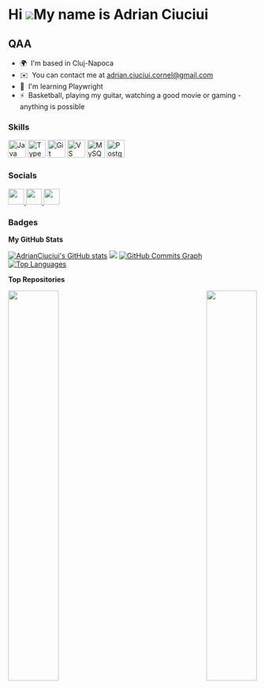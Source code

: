Hi ![](https://user-images.githubusercontent.com/18350557/176309783-0785949b-9127-417c-8b55-ab5a4333674e.gif)My name is Adrian Ciuciui
======================================================================================================================================

QAA
---

* 🌍  I'm based in Cluj-Napoca
* ✉️  You can contact me at [adrian.ciuciui.cornel@gmail.com](mailto:adrian.ciuciui.cornel@gmail.com)
* 🧠  I'm learning Playwright
* ⚡  Basketball, playing my guitar, watching a good movie or gaming - anything is possible

### Skills

<p align="left">
<a href="https://www.oracle.com/java/" target="_blank" rel="noreferrer"><img src="https://raw.githubusercontent.com/danielcranney/readme-generator/main/public/icons/skills/java-colored.svg" width="36" height="36" alt="Java" /></a>
<a href="https://www.typescriptlang.org/" target="_blank" rel="noreferrer"><img src="https://raw.githubusercontent.com/danielcranney/readme-generator/main/public/icons/skills/typescript-colored.svg" width="36" height="36" alt="TypeScript" /></a>
<a href="https://git-scm.com/" target="_blank" rel="noreferrer"><img src="https://raw.githubusercontent.com/danielcranney/readme-generator/main/public/icons/skills/git-colored.svg" width="36" height="36" alt="Git" /></a>
<a href="https://code.visualstudio.com/" target="_blank" rel="noreferrer"><img src="https://raw.githubusercontent.com/danielcranney/readme-generator/main/public/icons/skills/visualstudiocode.svg" width="36" height="36" alt="VS Code" /></a>
<a href="https://www.mysql.com/" target="_blank" rel="noreferrer"><img src="https://raw.githubusercontent.com/danielcranney/readme-generator/main/public/icons/skills/mysql-colored.svg" width="36" height="36" alt="MySQL" /></a>
<a href="https://www.postgresql.org/" target="_blank" rel="noreferrer"><img src="https://raw.githubusercontent.com/danielcranney/readme-generator/main/public/icons/skills/postgresql-colored.svg" width="36" height="36" alt="PostgreSQL" /></a></p>


### Socials

<p align="left"> 
  <a href="https://www.github.com/AdrianCiuciui" target="_blank" rel="noreferrer"> <picture> <source media="(prefers-color-scheme: dark)" srcset="https://raw.githubusercontent.com/danielcranney/readme-generator/main/public/icons/socials/github-dark.svg" /> 
    <source media="(prefers-color-scheme: light)" srcset="https://raw.githubusercontent.com/danielcranney/readme-generator/main/public/icons/socials/github.svg" /> 
    <img src="https://raw.githubusercontent.com/danielcranney/readme-generator/main/public/icons/socials/github.svg" width="32" height="32" /> </picture> </a> 
  <a href="https://www.linkedin.com/in/adriancc/" target="_blank" rel="noreferrer"> <picture> <source media="(prefers-color-scheme: dark)" srcset="https://raw.githubusercontent.com/danielcranney/readme-generator/main/public/icons/socials/linkedin-dark.svg" /> 
    <source media="(prefers-color-scheme: light)" srcset="https://raw.githubusercontent.com/danielcranney/readme-generator/main/public/icons/socials/linkedin.svg" /> 
    <img src="https://raw.githubusercontent.com/danielcranney/readme-generator/main/public/icons/socials/linkedin.svg" width="32" height="32" /> </picture> </a> 
  <a href="http://www.medium.com/@ciuciuiadrian" target="_blank" rel="noreferrer"> <picture> <source media="(prefers-color-scheme: dark)" srcset="https://raw.githubusercontent.com/danielcranney/readme-generator/main/public/icons/socials/medium-dark.svg" /> 
    <source media="(prefers-color-scheme: light)" srcset="https://raw.githubusercontent.com/danielcranney/readme-generator/main/public/icons/socials/medium.svg" /> 
    <img src="https://raw.githubusercontent.com/danielcranney/readme-generator/main/public/icons/socials/medium.svg" width="32" height="32" /> </picture> </a></p>


### Badges

<b>My GitHub Stats</b>

<a href="http://www.github.com/AdrianCiuciui">
<img src="https://github-readme-stats.vercel.app/api?username=AdrianCiuciui&show_icons=true&hide=&count_private=true&title_color=000000&text_color=ffffff&icon_color=ef4444&bg_color=134e4a&hide_border=true&show_icons=true" alt="AdrianCiuciui's GitHub stats" /></a>

<a href="http://www.github.com/AdrianCiuciui">
<img src="https://github-readme-streak-stats.herokuapp.com/?user=AdrianCiuciui&stroke=ffffff&background=134e4a&ring=000000&fire=000000&currStreakNum=ffffff&currStreakLabel=000000&sideNums=ffffff&sideLabels=ffffff&dates=ffffff&hide_border=true" /></a>

<a href="http://www.github.com/AdrianCiuciui">
<img src="https://github-readme-activity-graph.cyclic.app/graph?username=AdrianCiuciui&bg_color=134e4a&color=ffffff&line=ef4444&point=ffffff&area_color=134e4a&area=true&hide_border=true&custom_title=GitHub%20Commits%20Graph" alt="GitHub Commits Graph" /></a>

<a href="https://github.com/AdrianCiuciui" align="left">
<img src="https://github-readme-stats.vercel.app/api/top-langs/?username=AdrianCiuciui&langs_count=10&title_color=000000&text_color=ffffff&icon_color=ef4444&bg_color=134e4a&hide_border=true&locale=en&custom_title=Top%20%Languages" alt="Top Languages" /></a>

<b>Top Repositories</b>

<div width="100%" align="center">
  <a href="https://github.com/AdrianCiuciui/Selenium-Java-Maven-TestNG-Project" align="left"><img align="left" width="45%" src="https://github-readme-stats.vercel.app/api/pin/?username=AdrianCiuciui&repo=Selenium-Java-Maven-TestNG-Project&title_color=000000&text_color=ffffff&icon_color=ef4444&bg_color=134e4a&hide_border=true&locale=en" /></a>
  <a href="https://github.com/AdrianCiuciui/Playwright-Typescript" align="right"><img align="right" width="45%" src="https://github-readme-stats.vercel.app/api/pin/?username=AdrianCiuciui&repo=Playwright-Typescript&title_color=000000&text_color=ffffff&icon_color=ef4444&bg_color=134e4a&hide_border=true&locale=en" /></a></div>
  
<br /><br /><br /><br /><br /><br /><br />
